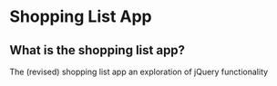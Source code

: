 # Shopping List App

## What is the shopping list app?
The (revised) shopping list app an exploration of jQuery functionality 
